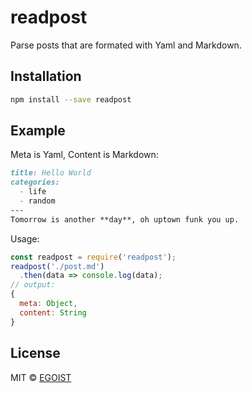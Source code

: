 # readpost

Parse posts that are formated with Yaml and Markdown.

## Installation

```bash
npm install --save readpost
```

## Example

Meta is Yaml, Content is Markdown:

```markdown
title: Hello World
categories:
  - life
  - random
---
Tomorrow is another **day**, oh uptown funk you up. 
```

Usage:

```javascript
const readpost = require('readpost');
readpost('./post.md')
  .then(data => console.log(data);
// output:
{
  meta: Object,
  content: String
}
```

## License

MIT &copy; [EGOIST](https://github.com/egoist)